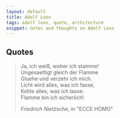 ```yaml
---
layout: default
title: Adolf Loos
tags: adolf loos, quote, architecture
snippet: notes and thoughts on Adolf Loos
---
```


## Quotes

> Ja, ich weiß, woher ich stamme! <br>
> Ungesaettigt gleich der Flamme <br>
> Gluehe und verzehr ich mich. <br>
> Licht wird alles, was ich fasse, <br>
> Kohle alles, was ich lasse: <br>
> Flamme bin ich sicherlich! <br>
>
> <cite>Friedrich Nietzsche</cite>, in "ECCE HOMO"
